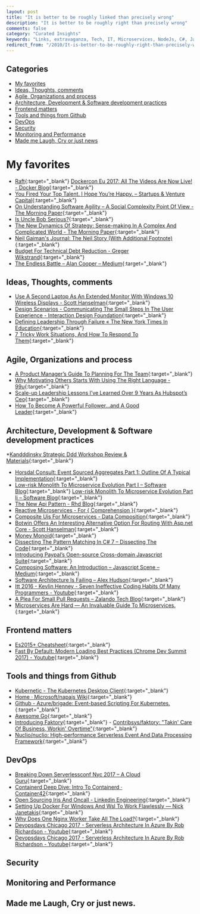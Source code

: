 ```yaml
---
layout: post
title: "It is better to be roughly linked than precisely wrong"
description: "It is better to be roughly right than precisely wrong"
comments: false
category: "Curated Insights"
keywords: "Links, extravaganza, Tech, IT, Microservices, NodeJs, C#, Javascript, Solution architecture"
redirect_from: "/2010/It-is-better-to-be-roughly-right-than-precisely-wrong/"
---
```


## Categories ##
* [My favorites](#favorites)
* [Ideas, Thoughts, comments](#ideas)
* [Agile, Organizations and process](#agile)
* [Architecture, Development & Software development practices](#development)
* [Frontend matters](#web)
* [Tools and things from Github](#tools)
* [DevOps](#devops)
* [Security](#security)
* [Monitoring and Performance](#monitoring)
* [Made me Laugh, Cry or just news](#news)

# My favorites<a name="favorites"></a> #
* [Raft](http://thesecretlivesofdata.com/raft/){:target="_blank"}
[Dockercon Eu 2017: All The Videos Are Now Live! - Docker Blog](https://blog.docker.com/2017/10/dockercon-eu-2017-videos-now-live/){:target="_blank"}
* [You Fired Your Top Talent. I Hope You’re Happy. – Startups & Venture Capital](https://medium.com/@deusexmachina667/you-fired-your-top-talent-i-hope-youre-happy-cf57c41183dd){:target="_blank"}
* [On Understanding Software Agility – A Social Complexity Point Of View - The Morning Paper](https://blog.acolyer.org/2017/10/18/on-understanding-software-agility-a-social-complexity-point-of-view/){:target="_blank"}
* [Is Uncle Bob Serious?](https://dev.to/bosepchuk/is-uncle-bob-serious-dhi){:target="_blank"}
* [The New Dynamics Of Strategy: Sense-making In A Complex And Complicated World - The Morning Paper](https://blog.acolyer.org/2017/10/17/the-new-dynamics-of-strategy-sense-making-in-a-complex-and-complicated-world/){:target="_blank"}
* [Neil Gaiman's Journal: The Neil Story (With Additional Footnote)](http://journal.neilgaiman.com/2017/05/the-neil-story-with-additional-footnote.html){:target="_blank"}
* [Budget For Technical Debt Reduction - Greger Wikstrand](http://www.gregerwikstrand.com/technical-debt-reduction/){:target="_blank"}
* [The Endless Battle – Alan Cooper – Medium](https://medium.com/@MrAlanCooper/the-endless-battle-575f4282ffe5?__s=rz6syqwso5amykgnmqva){:target="_blank"}

## Ideas, Thoughts, comments <a name="ideas"></a> ##
* [Use A Second Laptop As An Extended Monitor With Windows 10 Wireless Displays - Scott Hanselman](https://www.hanselman.com/blog/UseASecondLaptopAsAnExtendedMonitorWithWindows10WirelessDisplays.aspx){:target="_blank"}
* [Design Scenarios - Communicating The Small Steps In The User Experience - Interaction Design Foundation](https://www.interaction-design.org/literature/article/design-scenarios-communicating-the-small-steps-in-the-user-experience){:target="_blank"}
* [Defining Leadership Through Failure « The New York Times In Education](http://nytimesineducation.com/spotlight/defining-leadership-through-failure/?__s=wakwmyepmhismx8ehtnp){:target="_blank"}
* [7 Tricky Work Situations, And How To Respond To Them](https://hbr.org/2017/10/7-tricky-work-situations-and-how-to-respond-to-them?__s=wakwmyepmhismx8ehtnp){:target="_blank"}

## Agile, Organizations and process<a name="agile"></a> ##
* [A Product Manager’s Guide To Planning For The Team](http://tech.transferwise.com/a-product-managers-guide-to-planning-for-the-team/){:target="_blank"}
* [Why Motivating Others Starts With Using The Right Language - 99u](http://99u.com/articles/25567/why-motivating-others-starts-with-using-the-right-language?__s=wakwmyepmhismx8ehtnp){:target="_blank"}
* [Scale-up Leadership Lessons I’ve Learned Over 9 Years As Hubspot’s Ceo](https://thinkgrowth.org/scale-up-leadership-lessons-i-ve-learned-over-9-years-as-hubspot-s-ceo-39521f5b7567?__s=wakwmyepmhismx8ehtnp){:target="_blank"}
* [How To Become A Powerful Follower...and A Good Leader](https://www.strategy-business.com/blog/How-to-Become-a-Powerful-Follower?__s=wakwmyepmhismx8ehtnp){:target="_blank"}

## Architecture, Development & Software development practices <a name="development"></a> ##
*[Kandddinsky Strategic Ddd Workshop Review & Materials](https://medium.com/nick-tune-tech-strategy-blog/kandddinsky-strategic-ddd-workshop-review-materials-7c8c6530e68a?__s=rz6syqwso5amykgnmqva){:target="_blank"}
* [Horsdal Consult: Event Sourced Aggregates Part 1: Outline Of A Typical Implementation](http://www.horsdal-consult.dk/2017/10/event-sourced-aggregates-part-1-outline.html){:target="_blank"}
* [Low-risk Monolith To Microservice Evolution Part I – Software Blog](http://blog.christianposta.com/microservices/low-risk-monolith-to-microservice-evolution/){:target="_blank"}
[Low-risk Monolith To Microservice Evolution Part Ii – Software Blog](http://blog.christianposta.com/microservices/low-risk-monolith-to-microservice-evolution-part-ii/){:target="_blank"}
* [The New Api Pattern - Rhd Blog](https://developers.redhat.com/blog/2017/10/12/new-api-pattern/){:target="_blank"}
* [Reactive Microservices - For { Comprehension }](https://forcomprehension.com/2017/10/11/reactive-microservices/){:target="_blank"}
* [Composite Uis For Microservices - Data Composition](https://jimmybogard.com/composite-uis-for-microservices-data-composition/){:target="_blank"}
* [Botwin Offers An Interesting Alternative Option For Routing With Asp.net Core - Scott Hanselman](https://www.hanselman.com/blog/BotwinOffersAnInterestingAlternativeOptionForRoutingWithASPNETCore.aspx){:target="_blank"}
* [Money Monoid](http://blog.ploeh.dk/2017/10/16/money-monoid/){:target="_blank"}
* [Dissecting The Pattern Matching In C# 7 – Dissecting The Code](https://blogs.msdn.microsoft.com/seteplia/2017/10/16/dissecting-the-pattern-matching-in-c-7/){:target="_blank"}
* [Introducing Paypal’s Open-source Cross-domain Javascript Suite](https://medium.com/@bluepnume/introducing-paypals-open-source-cross-domain-javascript-suite-95f991b2731d){:target="_blank"}
* [Composing Software: An Introduction – Javascript Scene – Medium](https://medium.com/javascript-scene/composing-software-an-introduction-27b72500d6ea){:target="_blank"}
* [Software Architecture Is Failing – Alex Hudson](https://www.alexhudson.com/2017/10/14/software-architecture-failing/){:target="_blank"}
* [Itt 2016 - Kevlin Henney - Seven Ineffective Coding Habits Of Many Programmers - Youtube](https://www.youtube.com/watch?v=ZsHMHukIlJY){:target="_blank"}
* [A Plea For Small Pull Requests – Zalando Tech Blog](https://jobs.zalando.com/tech/blog/a-plea-for-small-pull-requests/index.html){:target="_blank"}
* [Microservices Are Hard — An Invaluable Guide To Microservices.](https://hackernoon.com/microservices-are-hard-an-invaluable-guide-to-microservices-2d06bd7bcf5d){:target="_blank"}

## Frontend matters <a name="web"></a> ##
* [Es2015+ Cheatsheet](https://devhints.io/es6){:target="_blank"}
* [Fast By Default: Modern Loading Best Practices (Chrome Dev Summit 2017) - Youtube](https://www.youtube.com/watch?v=_srJ7eHS3IM){:target="_blank"}

## Tools and things from Github <a name="tools"></a> ##
* [Kubernetic - The Kubernetes Desktop Client](https://kubernetic.com/){:target="_blank"}
* [Home · Microsoft/napajs Wiki](https://github.com/Microsoft/napajs/wiki){:target="_blank"}
* [Github - Azure/brigade: Event-based Scripting For Kubernetes.](https://github.com/Azure/brigade){:target="_blank"}
* [Awesome Go](https://awesome-go.com/){:target="_blank"}
* [Introducing Faktory](http://www.mikeperham.com/2017/10/24/introducing-faktory/){:target="_blank"} - [Contribsys/faktory: "Takin' Care Of Business, Workin' Overtime"](https://github.com/contribsys/faktory){:target="_blank"}
* [Nuclio/nuclio: High-performance Serverless Event And Data Processing Framework](https://github.com/nuclio/nuclio){:target="_blank"}

## DevOps<a name="devops"></a> ##
* [Breaking Down Serverlessconf Nyc 2017 – A Cloud Guru](https://read.acloud.guru/what-you-missed-at-serverlessconf-nyc-3ab02398ebe6){:target="_blank"}
* [Containerd Deep Dive: Intro To Containerd · Container42](https://container42.com/2017/10/14/containerd-deep-dive-intro/){:target="_blank"}
* [Open Sourcing Iris And Oncall - Linkedin Engineering](https://engineering.linkedin.com/blog/2017/06/open-sourcing-iris-and-oncall?__s=bwykwk1kcceogszq8abt){:target="_blank"}
* [Setting Up Docker For Windows And Wsl To Work Flawlessly — Nick Janetakis](https://nickjanetakis.com/blog/setting-up-docker-for-windows-and-wsl-to-work-flawlessly){:target="_blank"}
* [Why Does One Nginx Worker Take All The Load?](https://blog.cloudflare.com/the-sad-state-of-linux-socket-balancing/){:target="_blank"}
* [Devopsdays Chicago 2017 - Serverless Architecture In Azure By Rob Richardson - Youtube](https://www.youtube.com/watch?v=uwA1e_FmnCs&index=5&list=PLE7tQUdRKcyZoTZFWWJz4BwBrk3yy0Rr2){:target="_blank"}
* [Devopsdays Chicago 2017 - Serverless Architecture In Azure By Rob Richardson - Youtube](https://www.youtube.com/watch?v=uwA1e_FmnCs&index=5&list=PLE7tQUdRKcyZoTZFWWJz4BwBrk3yy0Rr2){:target="_blank"}

## Security<a name="security"></a> ##

## Monitoring and Performance <a name="monitoring"></a> ##

## Made me Laugh, Cry or just news. <a name="news"></a> ##
